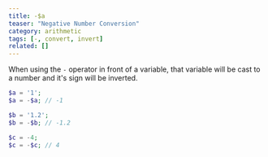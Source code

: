 ```yaml
---
title: -$a
teaser: "Negative Number Conversion"
category: arithmetic
tags: [-, convert, invert]
related: []
---
```


When using the `-` operator in front of a variable, that variable will be cast to a number and it's sign will be inverted.

```php
$a = '1';
$a = -$a; // -1

$b = '1.2';
$b = -$b; // -1.2

$c = -4;
$c = -$c; // 4
```
